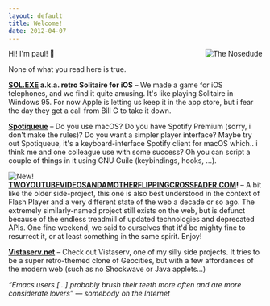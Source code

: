 ```yaml
---
layout: default
title: Welcome!
date: 2012-04-07
---
```


<img alt="The Nosedude" src="/images/noseman.jpg" style="float: right; margin-left: 25px; margin-bottom: 10px;" />

Hi!  I'm paul! 👋

None of what you read here is true.

<p>
  <strong><a href="https://breq.net/sol">SOL.EXE</a> a.k.a. retro Solitaire for iOS</strong>
  &ndash; We made a game for iOS telephones, and we find it quite amusing.  It's like playing Solitaire in Windows 95.
  For now Apple is letting us keep it in the app store, but i fear the day they get a call from Bill G to take it down.
</p>

<p>
  <strong><a href="https://github.com/toothbrush/Spotiqueue">Spotiqueue</a></strong>
  &ndash; Do you use macOS?  Do you have Spotify Premium (sorry, i don't make the rules)?  Do you want a simpler player interface?
  Maybe try out Spotiqueue, it's a keyboard-interface Spotify client for macOS which.. i think me and one colleague use with some success?
  Oh you can script a couple of things in it using GNU Guile (keybindings, hooks, ...).
</p>

<p>
  <img alt="New!" src="/images/new.gif" style="vertical-align: middle; margin: 0;" />
  <strong><a href="https://www.twoyoutubevideosandamotherflippingcrossfader.com/">TWOYOUTUBEVIDEOSANDAMOTHERFLIPPINGCROSSFADER.COM</a>!</strong>
  &ndash; A bit like the older side-project, this one is also best understood in the context of Flash Player and a very different state of the web 
  a decade or so ago.
  The extremely similarly-named project still exists on the web, but is defunct because of the endless treadmill of updated technologies
  and deprecated APIs.  One fine weekend, we said to ourselves that it'd be mighty fine to resurrect it, or at least something in the same spirit. Enjoy!
</p>

<p>
  <strong><a href="https://www.vistaserv.net/">Vistaserv.net</a></strong>
  &ndash; Check out Vistaserv, one of my silly side projects.  It tries
  to be a super retro-themed clone of Geocities, but with a few
  affordances of the modern web (such as no Shockwave or Java
  applets...)
</p>

<p><em>“Emacs users [...] probably brush their teeth more often and
are more considerate lovers” &mdash; somebody on the Internet</em></p>
